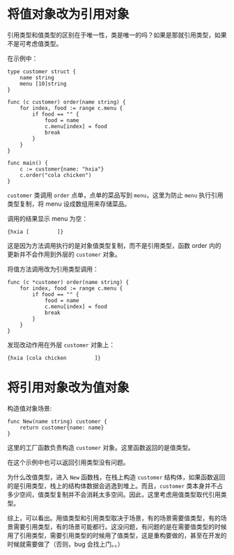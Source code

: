 # 将值对象改为引用对象

引用类型和值类型的区别在于唯一性，类是唯一的吗？如果是那就引用类型，如果不是可考虑值类型。

在示例中：
```
type customer struct {
	name string
	menu [10]string
}

func (c customer) order(name string) {
	for index, food := range c.menu {
		if food == "" {
			food = name
			c.menu[index] = food
			break
		}
	}
}

func main() {
	c := customer{name: "hxia"}
	c.order("cola chicken")
}
```

`customer` 类调用 `order` 点单，点单的菜品写到 `menu`，这里为防止 `menu` 执行引用类型复制，将 menu 设成数组用来存储菜品。

调用的结果显示 menu 为空：
```
{hxia [         ]}
```

这是因为方法调用执行的是对象值类型复制，而不是引用类型，函数 order 内的更新并不会作用到外层的 `customer` 对象。

将值方法调用改为引用类型调用：
```
func (c *customer) order(name string) {
	for index, food := range c.menu {
		if food == "" {
			food = name
			c.menu[index] = food
			break
		}
	}
}
```

发现改动作用在外层 `customer` 对象上：
```
{hxia [cola chicken         ]}
```

# 将引用对象改为值对象

构造值对象场景:
```
func New(name string) customer {
	return customer{name: name}
}
```

这里的工厂函数负责构造 `customer` 对象。这里函数返回的是值类型。

在这个示例中也可以返回引用类型没有问题。

为什么改值类型，进入 `New` 函数栈，在栈上构造 `customer` 结构体，如果函数返回的是引用类型，栈上的结构体数据会逃逸到堆上。而且，`customer` 类本身并不占多少空间，值类型复制并不会消耗太多空间。因此，这里考虑用值类型取代引用类型。


综上，可以看出。用值类型和引用类型取决于场景，有的场景需要值类型，有的场景需要引用类型，有的场景可能都行。这没问题，有问题的是在需要值类型的时候用了引用类型，需要引用类型的时候用了值类型，这是重构要做的，甚至在开发的时候就需要做了（否则，bug 会找上门。。）
